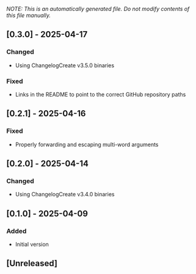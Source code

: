 _NOTE: This is an automatically generated file. Do not modify contents of this file manually._

## [0.3.0] - 2025-04-17
### Changed
- Using ChangelogCreate v3.5.0 binaries

### Fixed
- Links in the README to point to the correct GitHub repository paths

## [0.2.1] - 2025-04-16
### Fixed
- Properly forwarding and escaping multi-word arguments

## [0.2.0] - 2025-04-14
### Changed
- Using ChangelogCreate v3.4.0 binaries

## [0.1.0] - 2025-04-09
### Added
- Initial version

## [Unreleased]
